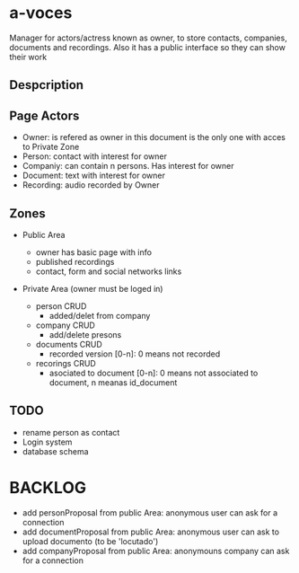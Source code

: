 # a-voces

Manager for actors/actress known as owner, to store contacts, companies, documents and recordings. Also it has a public interface so they can show their work

## Despcription


## Page Actors

- Owner: is refered as owner in this document is the only one with acces to Private Zone
- Person: contact with interest for owner
- Companiy: can contain n persons. Has interest for owner
- Document: text with interest for owner
- Recording: audio recorded by Owner

## Zones

- Public Area
	- owner has basic page with info
	- published recordings
	- contact, form and social networks links

- Private Area (owner must be loged in)
	- person CRUD
		- added/delet from company
	- company CRUD
		- add/delete presons
	- documents CRUD
		- recorded version [0-n]: 0 means not recorded
	- recorings CRUD
		- asociated to document [0-n]: 0 means not associated to document, n meanas id_document

## TODO

- rename person as contact
- Login system
- database schema



# BACKLOG

- add personProposal from public Area: anonymous user can ask for a connection
- add documentProposal from public Area: anonymous user can ask to upload documento (to be 'locutado')
- add companyProposal from public Area: anonymouns company can ask for a connection
